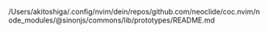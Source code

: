 /Users/akitoshiga/.config/nvim/dein/repos/github.com/neoclide/coc.nvim/node_modules/@sinonjs/commons/lib/prototypes/README.md